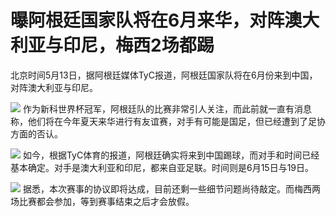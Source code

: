 # 曝阿根廷国家队将在6月来华，对阵澳大利亚与印尼，梅西2场都踢

北京时间5月13日，据阿根廷媒体TyC报道，阿根廷国家队将在6月份来到中国，对阵澳大利亚与印尼。

![](https://inews.gtimg.com/news_bt/ObSXRtoMapDiCk8-efYgMziQ3L31_SGxm2sVe_d_Ds-uAAA/1000)
作为新科世界杯冠军，阿根廷队的比赛非常引人关注，而此前就一直有消息称，他们将在今年夏天来华进行有友谊赛，对手有可能是国足，但已经遭到了足协方面的否认。

![](https://inews.gtimg.com/news_bt/OzqtJp8qwsrGOIYIlkPa0tMlTwes8mjG7DopHHHwvE7C0AA/1000)
如今，根据TyC体育的报道，阿根廷确实将来到中国踢球，而对手和时间已经基本确定。对手是澳大利亚和印尼，都来自亚足联。时间则是6月15日与19日。

![](https://inews.gtimg.com/news_bt/OwqmC4FptigeqmWXjsdbyXFkKJeG0dtdJS9Gp-1RK2gNkAA/1000)
据悉，本次赛事的协议即将达成，目前还剩一些细节问题尚待敲定。而梅西两场比赛都会参加，等到赛事结束之后才会放假。

